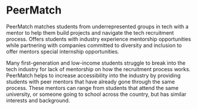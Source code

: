# PeerMatch
PeerMatch matches students from underrepresented groups in tech with a mentor to help them build projects and navigate the tech recruitment process. Offers students with industry experience mentorship opportunities while partnering with companies committed to diversity and inclusion to offer mentors special internship opportunities.

Many first-generation and low-income students struggle to break into the tech industry for lack of mentorship on how the recruitment process works. PeerMatch helps to increase accessibility into the industry by providing students with peer mentors that have already gone through the same process. These mentors can range from students that attend the same university, or someone going to school across the country, but has similar interests and background.
